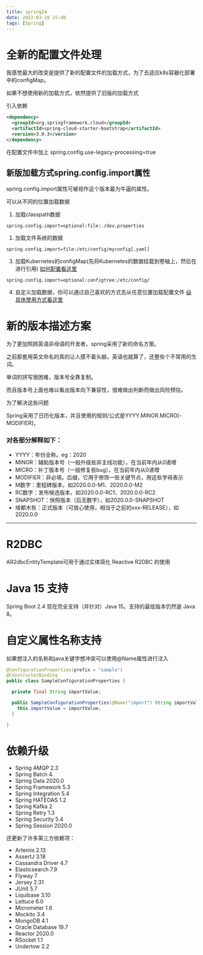 ```yaml
---
title: spring24
date: 2022-03-28 15:48  
tags: [Spring]
---
```

# 全新的配置文件处理

我感觉最大的改变是提供了新的配置文件的加载方式，为了去适应k8s容器化部署中的configMap。

如果不想使用新的加载方式，依然提供了旧版的加载方式

引入依赖

```xml
<dependency>
  <groupId>org.springframework.cloud</groupId>
  <artifactId>spring-cloud-starter-bootstrap</artifactId>
  <version>3.0.3</version>
</dependency>
```

在配置文件中加上 spring.config.use-legacy-processing=true 

## 新版加载方式spring.config.import属性

spring.config.import属性可被视作这个版本最为牛逼的属性。

可以从不同的位置加载数据

1. 加载classpath数据

```properties
spring.config.import=optional:file:./dev.properties
```

1. 加载文件系统的数据

```properties
spring.config.import=file:/etc/config/myconfig[.yaml]
```

3. 加载Kubernetes的configMap(先将Kubernetes的数据挂载到卷轴上，然后在进行引用)
   [如何配置看这里](https://kubernetes.io/docs/concepts/configuration/secret/#using-secrets-as-files-from-a-pod)

```properties
spring.config.import=optional:configtree:/etc/config/
```

4. 自定义加载数据，你可以通过自己喜欢的方式去从任意位置加载配置文件
   [😃具体使用方式看这里](/post/zai-spring24-zhong-shi-yong-nacosconfig/)

# 新的版本描述方案

为了更加照顾英语非母语的开发者，spring采用了新的命名方案。

之前那套用英文命名的真的让人摸不着头脑，英语也就算了，还整些个不常用的生词。

单词的拼写很困难，版本号全靠复制。

而且版本号上面也难以看出版本向下兼容性，很难做出判断而做出风险预估。

为了解决这些问题

Spring采用了日历化版本，并且使用的规则/公式是YYYY.MINOR.MICRO[-MODIFIER]，

### 对各部分解释如下：

+ YYYY：年份全称。eg：2020
+ MINOR：辅助版本号（一般升级些非主线功能），在当前年内从0递增
+ MICRO：补丁版本号（一般修复些bug），在当前年内从0递增
+ MODIFIER：非必填。后缀，它用于修饰一些关键节点，用这些字母表示
+ M数字：里程碑版本，如2020.0.0-M1、2020.0.0-M2
+ RC数字：发布候选版本，如2020.0.0-RC1、2020.0.0-RC2
+ SNAPSHOT：快照版本（后无数字），如2020.0.0-SNAPSHOT
+ 啥都木有：正式版本（可放心使用，相当于之前的xxx-RELEASE），如2020.0.0

---

# R2DBC

AR2dbcEntityTemplate可用于通过实体简化 Reactive R2DBC 的使用

# Java 15 支持

Spring Boot 2.4 现在完全支持（并针对）Java 15。支持的最低版本仍然是 Java 8。

# 自定义属性名称支持

如果想注入的名称和java关键字想冲突可以使用@Name属性进行注入

```java
@ConfigurationProperties(prefix = "sample")
@ConstructorBinding
public class SampleConfigurationProperties {

  private final String importValue;

  public SampleConfigurationProperties(@Name("import") String importValue) {
    this.importValue = importValue;
  }

}
````

# 依赖升级

+ Spring AMQP 2.3
+ Spring Batch 4.
+ Spring Data 2020.0
+ Spring Framework 5.3
+ Spring Integration 5.4
+ Spring HATEOAS 1.2
+ Spring Kafka 2
+ Spring Retry 1.3
+ Spring Security 5.4
+ Spring Session 2020.0

还更新了许多第三方依赖项：

+ Artemis 2.13
+ AssertJ 3.18
+ Cassandra Driver 4.7
+ Elasticsearch 7.9
+ Flyway 7
+ Jersey 2.31
+ JUnit 5.7
+ Liquibase 3.10
+ Lettuce 6.0
+ Micrometer 1.6
+ Mockito 3.4
+ MongoDB 4.1
+ Oracle Database 19.7
+ Reactor 2020.0
+ RSocket 1.1
+ Undertow 2.2
